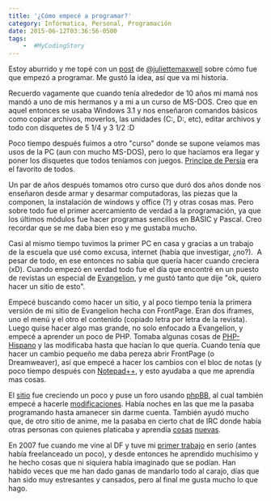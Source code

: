 ```yaml
---
title: '¿Cómo empecé a programar?'
category: Infórmatica, Personal, Programación
date: 2015-06-12T03:36:56-0500
tags:
    -  #MyCodingStory
---
```


Estoy aburrido y me topé con un [post](http://littlej.in/2015/06/mycodingstory-womenintech/) de [@juliettemaxwell](https://twitter.com/juliettemaxwell) sobre cómo fue que empezó a programar. Me gustó la idea, así que va mi historia.

Recuerdo vagamente que cuando tenía alrededor de 10 años mi mamá nos mandó a uno de mis hermanos y a mi a un curso de MS-DOS. Creo que en aquel entonces se usaba Windows 3.1 y nos enseñaron comandos básicos como copiar archivos, moverlos, las unidades (C:, D:, etc), editar archivos y todo con disquetes de 5 1/4 y 3 1/2 :D

Poco tiempo después fuimos a otro "curso" donde se supone veíamos mas usos de la PC (aun con mucho MS-DOS), pero lo que hacíamos era llegar y poner los disquetes que todos teníamos con juegos. [Principe de Persia](<http://en.wikipedia.org/wiki/Prince_of_Persia_(1989_video_game)>) era el favorito de todos.

Un par de años después tomamos otro curso que duró dos años donde nos enseñaron desde armar y desarmar computadoras, las piezas que la componen, la instalación de windows y office (?) y otras cosas mas. Pero sobre todo fue el primer acercamiento de verdad a la programación, ya que los últimos módulos fue hacer programas sencillos en BASIC y Pascal. Creo recordar que se me daba bien eso y me gustaba mucho.

Casi al mismo tiempo tuvimos la primer PC en casa y gracias a un trabajo de la escuela que usé como excusa, internet (había que investigar, ¿no?).  A pesar de todo, en ese entonces no sabía que quería hacer cuando creciera (xD). Cuando empezó en verdad todo fue el día que encontré en un puesto de revistas un especial de [Evangelion](http://en.wikipedia.org/wiki/Neon_Genesis_Evangelion), y me gustó tanto que dije "ok, quiero hacer un sitio de esto".

Empecé buscando como hacer un sitio, y al poco tiempo tenía la primera versión de mi sitio de Evangelion hecha con FrontPage. Eran dos iframes, uno el menú y el otro el contenido (copiado letra por letra de la revista). Luego quise hacer algo mas grande, no solo enfocado a Evangelion, y empecé a aprender un poco de PHP. Tomaba algunas cosas de [PHP-Hispano](http://www.php-hispano.net/) y las modificaba hasta que hacían lo que quería. Cuando tenía que hacer un cambio pequeño me daba pereza abrir FrontPage (o Dreamweaver), así que empecé a hacer los cambios con el bloc de notas (y poco tiempo después con [Notepad++](https://notepad-plus-plus.org/), y esto ayudaba a que me aprendía mas cosas.

El [sitio](https://web.archive.org/web/20030602171421/http://otakuanime.vivelared.com/main.php) fue creciendo un poco y puse un foro usando [phpBB](https://www.phpbb.com/), al cual también empecé a hacerle [modificaciones](/blog/resize-images-for-phpbb-3/). Había noches en las que me la pasaba programando hasta amanecer sin darme cuenta. También ayudó mucho que, de otro sitio de anime, me la pasaba en cierto chat de IRC donde había otras personas con quienes platicaba y aprendía [cosas](/blog/simplificar-codigo/) [nuevas](/blog/cosas-del-mirc-scripting/).

En 2007 fue cuando me vine al DF y tuve mi [primer trabajo](/blog/detectar-bloqmayus-con-javascript/) en serio (antes había freelanceado un poco), y desde entonces he aprendido muchísimo y he hecho cosas que ni siquiera había imaginado que se podían. Han habido veces que me han dado ganas de mandarlo todo al carajo, días que han sido muy estresantes y cansados, pero al final me gusta mucho lo que hago.
